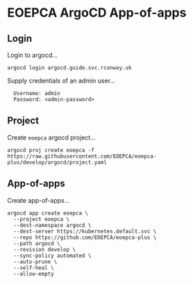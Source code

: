# EOEPCA ArgoCD App-of-apps

## Login

Login to argocd...

```
argocd login argocd.guide.svc.rconway.uk
```

Supply credentials of an admin user...

```
  Username: admin
  Password: <admin-password>
```

## Project

Create `eoepca` argocd project...

```
argocd proj create eoepca -f https://raw.githubusercontent.com/EOEPCA/eoepca-plus/develop/argocd/project.yaml
```

## App-of-apps

Create app-of-apps...

```
argocd app create eoepca \
  --project eoepca \
  --dest-namespace argocd \
  --dest-server https://kubernetes.default.svc \
  --repo https://github.com/EOEPCA/eoepca-plus \
  --path argocd \
  --revision develop \
  --sync-policy automated \
  --auto-prune \
  --self-heal \
  --allow-empty
```
